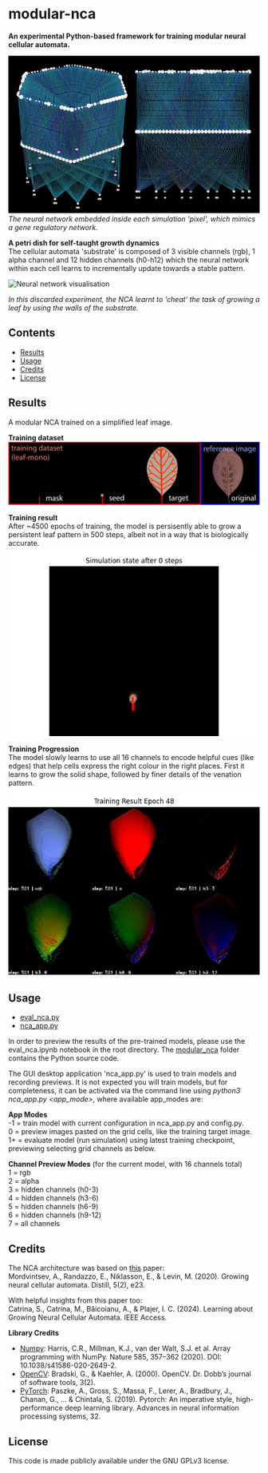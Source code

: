 # modular-nca
**An experimental Python-based framework for training modular neural cellular automata.**

 ![Neural network visualisation](https://github.com/paveworkshop/modular-nca/blob/main/previews/neural-network.png)  
_The neural network embedded inside each simulation 'pixel', which mimics a gene regulatory network._
 
**A petri dish for self-taught growth dynamics**  
The cellular automata 'substrate' is composed of 3 visible channels (rgb), 1 alpha channel and 12 hidden channels (h0-h12) which the neural network within each cell learns to incrementally update towards a stable pattern.  

![Neural network visualisation](https://github.com/paveworkshop/modular-nca/blob/main/previews/hex-leaf-mono-7-0-64-16-9241-3826-1721073373.gif)  

_In this discarded experiment, the NCA learnt to 'cheat' the task of growing a leaf by using the walls of the substrate._

## Contents
- [Results](#Results)
- [Usage](#Usage)
- [Credits](#Credits)
- [License](#License)

## Results
A modular NCA trained on a simplified leaf image.  

**Training dataset**  
 ![Leaf training set](https://github.com/paveworkshop/modular-nca/blob/main/training_datasets/leaf-mono-thumbnail.png)
 
**Training result**  
After ~4500 epochs of training, the model is persisently able to grow a persistent leaf pattern in 500 steps, albeit not in a way that is biologically accurate.  
![Leaf training result](https://github.com/paveworkshop/modular-nca/blob/main/previews/leaf-mono-small-training-result-visible.gif)

**Training Progression**  
The model slowly learns to use all 16 channels to encode helpful cues (like edges) that help cells express the right colour in the right places. First it learns to grow the solid shape, followed by finer details of the venation pattern.  
![Leaf training progression](https://github.com/paveworkshop/modular-nca/blob/main/previews/leaf-mono-small-training-progression-all.gif)

## Usage
- [eval_nca.py](eval_nca.ipynb)
- [nca_app.py](nca_app.py)

In order to preview the results of the pre-trained models, please use the eval_nca.ipynb notebook in the root directory.
The [modular_nca](modular_nca) folder contains the Python source code.

The GUI desktop application 'nca_app.py' is used to train models and recording previews. It is not expected you will train models, but for completeness, it can be activated via the command line using _python3 nca_app.py <app_mode>_, where available app_modes are:

**App Modes**  
-1 = train model with current configuration in nca_app.py and config.py.  
0 = preview images pasted on the grid cells, like the training target image.  
1+ = evaluate model (run simulation) using latest training checkpoint, previewing selecting grid channels as below.  

**Channel Preview Modes** (for the current model, with 16 channels total)   
1 = rgb   
2 = alpha  
3 = hidden channels (h0-3)    
4 = hidden channels (h3-6)  
5 = hidden channels (h6-9)  
6 = hidden channels (h9-12)  
7 = all channels  

## Credits
The NCA architecture was based on [this](https://distill.pub/2020/growing-ca/) paper:  
Mordvintsev, A., Randazzo, E., Niklasson, E., & Levin, M. (2020). Growing neural cellular automata. Distill, 5(2), e23. 

With helpful insights from this paper too:  
Catrina, S., Catrina, M., Băicoianu, A., & Plajer, I. C. (2024). Learning about Growing Neural Cellular Automata. IEEE Access.

**Library Credits**
- [Numpy](https://numpy.org/): Harris, C.R., Millman, K.J., van der Walt, S.J. et al. Array programming with NumPy. Nature 585, 357–362 (2020). DOI: 10.1038/s41586-020-2649-2.
- [OpenCV](https://opencv.org/): Bradski, G., & Kaehler, A. (2000). OpenCV. Dr. Dobb’s journal of software tools, 3(2).
- [PyTorch](https://pytorch.org/): Paszke, A., Gross, S., Massa, F., Lerer, A., Bradbury, J., Chanan, G., ... & Chintala, S. (2019). Pytorch: An imperative style, high-performance deep learning library. Advances in neural information processing systems, 32.
## License
This code is made publicly available under the GNU GPLv3 license.
